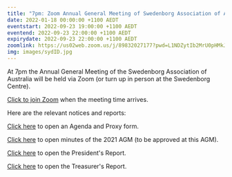 ```yaml
---
title: "7pm: Zoom Annual General Meeting of Swedenborg Association of Australia"
date: 2022-01-18 00:00:00 +1100 AEDT
eventstart: 2022-09-23 19:00:00 +1100 AEDT
eventend: 2022-09-23 22:00:00 +1100 AEDT
expirydate: 2022-09-23 22:00:00 +1100 AEDT
zoomlink: https://us02web.zoom.us/j/89832027177?pwd=L1NDZytIb2MrU0pHMkJ4SVJBdG5EQT09
img: images/sydID.jpg
---
```


At 7pm the Annual General Meeting of the Swedenborg Association of Australia will be held via Zoom (or turn up in person at the Swedenborg Centre).

[Click to join Zoom](https://us02web.zoom.us/j/89832027177?pwd=L1NDZytIb2MrU0pHMkJ4SVJBdG5EQT09) when the meeting time arrives.

Here are the relevant notices and reports:

[Click here](https://static.swedenborg.com.au/pdf/fliers/saaagm20220923agendaproxy.pdf) to open an Agenda and Proxy form.

[Click here](https://static.swedenborg.com.au/pdf/fliers/saaagm20211126minutes.pdf) to open minutes of the 2021 AGM (to be approved at this AGM).

[Click here](https://static.swedenborg.com.au/pdf/fliers/saaagm20220923president.pdf) to open the President's Report.

[Click here](https://static.swedenborg.com.au/pdf/fliers/saaagm20220923treasurer.pdf) to open the Treasurer's Report.
